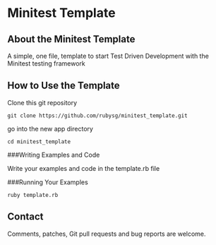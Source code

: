 # Minitest Template

## About the Minitest Template

A simple, one file, template to start Test Driven Development with the Minitest testing framework

## How to Use the Template

Clone this git repository

  	git clone https://github.com/rubysg/minitest_template.git

go into the new app directory

  	cd minitest_template

###Writing Examples and Code

Write your examples and code in the template.rb file

###Running Your Examples

  	ruby template.rb

## Contact

Comments, patches, Git pull requests and bug reports are welcome.
